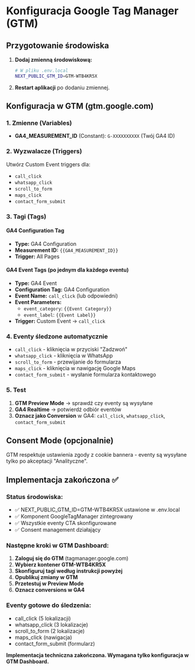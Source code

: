 # Konfiguracja Google Tag Manager (GTM)

## Przygotowanie środowiska

1. **Dodaj zmienną środowiskową:**
   ```bash
   # W pliku .env.local
   NEXT_PUBLIC_GTM_ID=GTM-WTB4KR5X
   ```

2. **Restart aplikacji** po dodaniu zmiennej.

## Konfiguracja w GTM (gtm.google.com)

### 1. Zmienne (Variables)
- **GA4_MEASUREMENT_ID** (Constant): `G-XXXXXXXXXX` (Twój GA4 ID)

### 2. Wyzwalacze (Triggers)
Utwórz Custom Event triggers dla:
- `call_click`
- `whatsapp_click` 
- `scroll_to_form`
- `maps_click`
- `contact_form_submit`

### 3. Tagi (Tags)

#### GA4 Configuration Tag
- **Type:** GA4 Configuration
- **Measurement ID:** `{{GA4_MEASUREMENT_ID}}`
- **Trigger:** All Pages

#### GA4 Event Tags (po jednym dla każdego eventu)
- **Type:** GA4 Event
- **Configuration Tag:** GA4 Configuration
- **Event Name:** `call_click` (lub odpowiedni)
- **Event Parameters:**
  - `event_category`: `{{Event Category}}`
  - `event_label`: `{{Event Label}}`
- **Trigger:** Custom Event → `call_click`

### 4. Eventy śledzone automatycznie
- `call_click` - kliknięcia w przyciski "Zadzwoń"
- `whatsapp_click` - kliknięcia w WhatsApp
- `scroll_to_form` - przewijanie do formularza
- `maps_click` - kliknięcia w nawigację Google Maps
- `contact_form_submit` - wysłanie formularza kontaktowego

### 5. Test
1. **GTM Preview Mode** → sprawdź czy eventy są wysyłane
2. **GA4 Realtime** → potwierdź odbiór eventów
3. **Oznacz jako Conversion** w GA4: `call_click`, `whatsapp_click`, `contact_form_submit`

## Consent Mode (opcjonalnie)
GTM respektuje ustawienia zgody z cookie bannera - eventy są wysyłane tylko po akceptacji "Analityczne".

## Implementacja zakończona ✅

### Status środowiska:
- ✅ NEXT_PUBLIC_GTM_ID=GTM-WTB4KR5X ustawione w .env.local
- ✅ Komponent GoogleTagManager zintegrowany
- ✅ Wszystkie eventy CTA skonfigurowane
- ✅ Consent management działający

### Następne kroki w GTM Dashboard:
1. **Zaloguj się do GTM** (tagmanager.google.com)
2. **Wybierz kontener GTM-WTB4KR5X**
3. **Skonfiguruj tagi według instrukcji powyżej**
4. **Opublikuj zmiany w GTM**
5. **Przetestuj w Preview Mode**
6. **Oznacz conversions w GA4**

### Eventy gotowe do śledzenia:
- call_click (5 lokalizacji)
- whatsapp_click (3 lokalizacje)
- scroll_to_form (2 lokalizacje)
- maps_click (nawigacja)
- contact_form_submit (formularz)

**Implementacja techniczna zakończona. Wymagana tylko konfiguracja w GTM Dashboard.**
